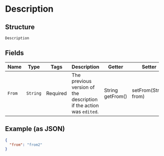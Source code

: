 
# Description

## Structure

`Description`

## Fields

| Name | Type | Tags | Description | Getter | Setter |
|  --- | --- | --- | --- | --- | --- |
| `From` | `String` | Required | The previous version of the description if the action was `edited`. | String getFrom() | setFrom(String from) |

## Example (as JSON)

```json
{
  "from": "from2"
}
```

